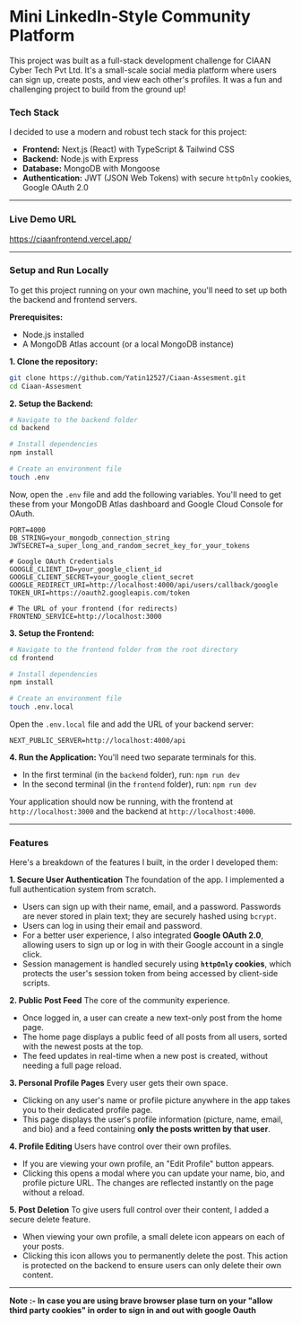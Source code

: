 # Mini LinkedIn-Style Community Platform

This project was built as a full-stack development challenge for CIAAN Cyber Tech Pvt Ltd. It's a small-scale social media platform where users can sign up, create posts, and view each other's profiles. It was a fun and challenging project to build from the ground up!

### Tech Stack

I decided to use a modern and robust tech stack for this project:

* **Frontend:** Next.js (React) with TypeScript & Tailwind CSS
* **Backend:** Node.js with Express
* **Database:** MongoDB with Mongoose
* **Authentication:** JWT (JSON Web Tokens) with secure `httpOnly` cookies, Google OAuth 2.0

---

### Live Demo URL
https://ciaanfrontend.vercel.app/



---

### Setup and Run Locally

To get this project running on your own machine, you'll need to set up both the backend and frontend servers.

**Prerequisites:**
* Node.js installed
* A MongoDB Atlas account (or a local MongoDB instance)

**1. Clone the repository:**
```bash
git clone https://github.com/Yatin12527/Ciaan-Assesment.git
cd Ciaan-Assesment
```

**2. Setup the Backend:**

```bash
# Navigate to the backend folder
cd backend

# Install dependencies
npm install

# Create an environment file
touch .env
```
Now, open the `.env` file and add the following variables. You'll need to get these from your MongoDB Atlas dashboard and Google Cloud Console for OAuth.

```
PORT=4000
DB_STRING=your_mongodb_connection_string
JWTSECRET=a_super_long_and_random_secret_key_for_your_tokens

# Google OAuth Credentials
GOOGLE_CLIENT_ID=your_google_client_id
GOOGLE_CLIENT_SECRET=your_google_client_secret
GOOGLE_REDIRECT_URI=http://localhost:4000/api/users/callback/google
TOKEN_URI=https://oauth2.googleapis.com/token

# The URL of your frontend (for redirects)
FRONTEND_SERVICE=http://localhost:3000
```

**3. Setup the Frontend:**

```bash
# Navigate to the frontend folder from the root directory
cd frontend

# Install dependencies
npm install

# Create an environment file
touch .env.local
```
Open the `.env.local` file and add the URL of your backend server:
```
NEXT_PUBLIC_SERVER=http://localhost:4000/api
```

**4. Run the Application:**
You'll need two separate terminals for this.

* In the first terminal (in the `backend` folder), run: `npm run dev`
* In the second terminal (in the `frontend` folder), run: `npm run dev`

Your application should now be running, with the frontend at `http://localhost:3000` and the backend at `http://localhost:4000`.

---

### Features

Here's a breakdown of the features I built, in the order I developed them:

**1. Secure User Authentication**
The foundation of the app. I implemented a full authentication system from scratch.
* Users can sign up with their name, email, and a password. Passwords are never stored in plain text; they are securely hashed using `bcrypt`.
* Users can log in using their email and password.
* For a better user experience, I also integrated **Google OAuth 2.0**, allowing users to sign up or log in with their Google account in a single click.
* Session management is handled securely using **`httpOnly` cookies**, which protects the user's session token from being accessed by client-side scripts.

**2. Public Post Feed**
The core of the community experience.
* Once logged in, a user can create a new text-only post from the home page.
* The home page displays a public feed of all posts from all users, sorted with the newest posts at the top.
* The feed updates in real-time when a new post is created, without needing a full page reload.

**3. Personal Profile Pages**
Every user gets their own space.
* Clicking on any user's name or profile picture anywhere in the app takes you to their dedicated profile page.
* This page displays the user's profile information (picture, name, email, and bio) and a feed containing **only the posts written by that user**.

**4. Profile Editing**
Users have control over their own profiles.
* If you are viewing your own profile, an "Edit Profile" button appears.
* Clicking this opens a modal where you can update your name, bio, and profile picture URL. The changes are reflected instantly on the page without a reload.

**5. Post Deletion**
To give users full control over their content, I added a secure delete feature.
* When viewing your own profile, a small delete icon appears on each of your posts.
* Clicking this icon allows you to permanently delete the post. This action is protected on the backend to ensure users can only delete their own content.

---
**Note :- In case you are using brave browser plase turn on your "allow third party cookies" in order to sign in and out with google Oauth**

